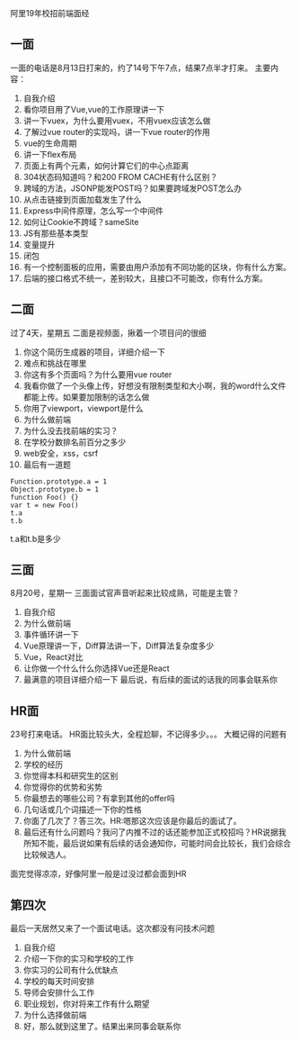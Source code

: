 阿里19年校招前端面经

## 一面
一面的电话是8月13日打来的，约了14号下午7点，结果7点半才打来。
主要内容： 
1. 自我介绍
2. 看你项目用了Vue,vue的工作原理讲一下
3. 讲一下vuex，为什么要用vuex，不用vuex应该怎么做
4. 了解过vue router的实现吗，讲一下vue router的作用
5. vue的生命周期
6. 讲一下flex布局
7. 页面上有两个元素，如何计算它们的中心点距离
8. 304状态码知道吗？和200 FROM CACHE有什么区别？
9. 跨域的方法，JSONP能发POST吗？如果要跨域发POST怎么办
10. 从点击链接到页面加载发生了什么
11. Express中间件原理，怎么写一个中间件
12. 如何让Cookie不跨域？sameSite
13. JS有那些基本类型
13. 变量提升
14. 闭包
15. 有一个控制面板的应用，需要由用户添加有不同功能的区块，你有什么方案。
16. 后端的接口格式不统一，差别较大，且接口不可能改，你有什么方案。

## 二面
过了4天，星期五
二面是视频面，揪着一个项目问的很细
1. 你这个简历生成器的项目，详细介绍一下
2. 难点和挑战在哪里
3. 你这有多个页面吗？为什么要用vue router
4. 我看你做了一个头像上传，好想没有限制类型和大小啊，我的word什么文件都能上传。如果要加限制的话怎么做
5. 你用了viewport，viewport是什么
6. 为什么做前端
7. 为什么没去找前端的实习？
8. 在学校分数排名前百分之多少
9. web安全，xss，csrf
10. 最后有一道题
```
Function.prototype.a = 1
Object.prototype.b = 1
function Foo() {}
var t = new Foo()
t.a
t.b
```
t.a和t.b是多少

## 三面
8月20号，星期一
三面面试官声音听起来比较成熟，可能是主管？
1. 自我介绍
2. 为什么做前端
3. 事件循环讲一下
4. Vue原理讲一下，Diff算法讲一下，Diff算法复杂度多少
5. Vue，React对比
6. 让你做一个什么什么你选择Vue还是React
7. 最满意的项目详细介绍一下
最后说，有后续的面试的话我的同事会联系你

## HR面
23号打来电话。
HR面比较头大，全程尬聊，不记得多少。。。
大概记得的问题有
1. 为什么做前端
2. 学校的经历
3. 你觉得本科和研究生的区别
4. 你觉得你的优势和劣势
5. 你最想去的哪些公司？有拿到其他的offer吗
6. 几句话或几个词描述一下你的性格
7. 你面了几次了？答三次。HR:嗯那这次应该是你最后的面试了。
8. 最后还有什么问题吗？我问了内推不过的话还能参加正式校招吗？HR说据我所知不能，最后说如果有后续的话会通知你，可能时间会比较长，我们会综合比较候选人。

面完觉得凉凉，好像阿里一般是过没过都会面到HR

## 第四次
最后一天居然又来了一个面试电话。这次都没有问技术问题
1. 自我介绍
2. 介绍一下你的实习和学校的工作
3. 你实习的公司有什么优缺点
4. 学校的每天时间安排
5. 导师会安排什么工作
6. 职业规划，你对将来工作有什么期望
7. 为什么选择做前端
8. 好，那么就到这里了。结果出来同事会联系你